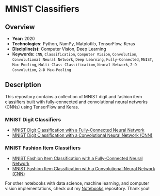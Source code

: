# MNIST Classifiers
 
## Overview

* **Year:** 2020
* **Technologies:** Python, NumPy, Matplotlib, TensorFlow, Keras
* **Discipline(s):** Computer Vision, Deep Learning
* **Keywords:** `CNN`, `Classification`, `Computer Vision`, `Convolution`, `Convolutional Neural Network`, `Deep Learning`, `Fully-Connected`,  `MNIST`, `Max-Pooling`, `Multi-Class Classification`, `Neural Network`, `2-D Convolution`, `2-D Max-Pooling`

## Description

This repository contains a collection of MNIST digit and fashion item classifiers built with fully-connected and convolutional neural networks (CNNs) using TensorFlow and Keras.

### MNIST Digit Classifiers
* [MNIST Digit Classification with a Fully-Connected Neural Network](https://github.com/csbanon/mnist-classifiers/blob/main/mnist-digits/mnist-digit-classification-with-a-fully-connected-neural-network.ipynb)
* [MNIST Digit Classification with a Convolutional Neural Network (CNN)](https://github.com/csbanon/mnist-classifiers/blob/main/mnist-digits/mnist-digit-classification-with-a-convolutional-neural-network.ipynb)

### MNIST Fashion Item Classifiers
* [MNIST Fashion Item Classification with a Fully-Connected Neural Network](https://github.com/csbanon/mnist-classifiers/blob/main/mnist-fashion-items/mnist-fashion-item-classification-with-a-fully-connected-neural-network.ipynb)
* [MNIST Fashion Item Classification with a Convolutional Neural Network (CNN)](https://github.com/csbanon/mnist-classifiers/blob/main/mnist-fashion-items/mnist-fashion-item-classification-with-a-convolutional-neural-network.ipynb)

For other notebooks with data science, machine learning, and computer vision implementations, check out my [Notebooks](https://github.com/csbanon/notebooks) repository. Thank you!

